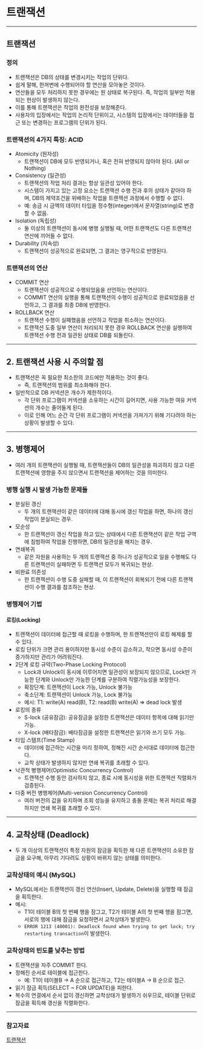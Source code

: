 # 트랜잭션

---

## 트랜잭션

### 정의

- 트랜잭션은 DB의 상태를 변경시키는 작업의 단위다.
- 쉽게 말해, 한꺼번에 수행되어야 할 연산을 모아놓은 것이다.
- 연산들을 모두 처리하지 못한 경우에는 원 상태로 복구된다. 즉, 작업의 일부만 적용되는 현상이 발생하지 않는다.
- 이를 통해 트랜잭션은 작업의 완전성을 보장해준다.
- 사용자의 입장에서는 작업의 논리적 단위이고, 시스템의 입장에서는 데이터들을 접근 또는 변경하는 프로그램의 단위가 된다.

### 트랜잭션의 4가지 특징: ACID

- Atomicity (원자성)
  - 트랜잭션이 DB에 모두 반영되거나, 혹은 전혀 반영되지 않아야 된다. (All or Nothing)
- Consistency (일관성)
  - 트랜잭션의 작업 처리 결과는 항상 일관성 있어야 한다. 
  - 시스템이 가지고 있는 고정 요소는 트랜잭션 수행 전과 후의 상태가 같아야 하며, DB의 제약조건을 위배하는 작업을 트랜잭션 과정에서 수행할 수 없다.
  - 예: 송금 시 금액의 데이터 타입을 정수형(integer)에서 문자열(string)로 변경할 수 없음.
- Isolation (독립성)
  - 둘 이상의 트랜잭션이 동시에 병행 실행될 때, 어떤 트랜잭션도 다른 트랜잭션 연산에 끼어들 수 없다.
- Durability (지속성)
  - 트랜잭션이 성공적으로 완료되면, 그 결과는 영구적으로 반영된다.

### 트랜잭션의 연산

- COMMIT 연산
  - 트랜잭션이 성공적으로 수행되었음을 선언하는 연산이다.
  - COMMIT 연산의 실행을 통해 트랜잭션의 수행이 성공적으로 완료되었음을 선언하고, 그 결과를 최종 DB에 반영한다.
- ROLLBACK 연산
  - 트랜잭션 수행이 실패했음을 선언하고 작업을 취소하는 연산이다. 
  - 트랜잭션 도중 일부 연산이 처리되지 못한 경우 ROLLBACK 연산을 실행하여 트랜잭션 수행 전과 일관된 상태로 DB를 되돌린다.

---

## 2. 트랜잭션 사용 시 주의할 점

- 트랜잭션은 꼭 필요한 최소한의 코드에만 적용하는 것이 좋다.
  - 즉, 트랜잭션의 범위를 최소화해야 한다. 
- 일반적으로 DB 커넥션은 개수가 제한적이다. 
  - 각 단위 프로그램이 커넥션을 소유하는 시간이 길어지면, 사용 가능한 여유 커넥션의 개수는 줄어들게 된다. 
  - 이로 인해 어느 순간 각 단위 프로그램이 커넥션을 가져가기 위해 기다려야 하는 상황이 발생할 수 있다.

---

## 3. 병행제어

- 여러 개의 트랜잭션이 실행될 때, 트랜잭션들이 DB의 일관성을 파괴하지 않고 다른 트랜잭션에 영향을 주지 않으면서 트랜잭션을 제어하는 것을 의미한다.

### 병행 실행 시 발생 가능한 문제들

- 분실된 갱신
  - 두 개의 트랜잭션이 같은 데이터에 대해 동시에 갱신 작업을 하면, 하나의 갱신 작업이 분실되는 경우.
- 모순성
  - 한 트랜잭션이 갱신 작업을 하고 있는 상태에서 다른 트랜잭션이 같은 작업 구역에 침범하여 작업을 진행하면, DB의 일관성을 해치는 경우.
- 연쇄복귀
  - 같은 자원을 사용하는 두 개의 트랜잭션 중 하나가 성공적으로 일을 수행해도 다른 트랜잭션이 실패하면 두 트랜잭션 모두가 복귀되는 현상.
- 비완료 의존성 
  - 한 트랜잭션이 수행 도중 실패할 때, 이 트랜잭션이 회복되기 전에 다른 트랜잭션이 수행 결과를 참조하는 현상.

### 병행제어 기법

#### 로킹(Locking)

- 트랜잭션이 데이터에 접근할 때 로킹을 수행하며, 한 트랜잭션만이 로킹 해제를 할 수 있다.
- 로킹 단위가 크면 관리 용이하지만 동시성 수준이 감소하고, 작으면 동시성 수준이 증가하지만 관리가 어려워진다.
- 2단계 로킹 규약(Two-Phase Locking Protocol)
  - Lock과 Unlock이 동시에 이루어지면 일관성이 보장되지 않으므로, Lock만 가능한 단계와 Unlock만 가능한 단계를 구분하여 직렬가능성을 보장한다.
  - 확장단계: 트랜잭션이 Lock 가능, Unlock 불가능
  - 축소단계: 트랜잭션이 Unlock 가능, Lock 불가능
  - 예시: T1: write(A) read(B), T2: read(B) write(A) ⇒ dead lock 발생
- 로킹의 종류
    - S-lock (공유잠금): 공유잠금을 설정한 트랜잭션은 데이터 항목에 대해 읽기만 가능.
    - X-lock (배타잠금): 배타잠금을 설정한 트랜잭션은 읽기와 쓰기 모두 가능.
- 타임 스탬프(Time Stamp)
  - 데이터에 접근하는 시간을 미리 정하여, 정해진 시간 순서대로 데이터에 접근한다. 
  - 교착 상태가 발생하지 않지만 연쇄 복귀를 초래할 수 있다.
- 낙관적 병행제어(Optimistic Concurrency Control)
  - 트랜잭션 수행 동안 검사하지 않고, 종료 시에 동시성을 위한 트랜잭션 직렬화가 검증된다.
- 다중 버전 병행제어(Multi-version Concurrency Control)
  - 여러 버전의 값을 유지하며 조회 성능을 유지하고 충돌 문제는 복귀 처리로 해결하지만 연쇄 복귀를 초래할 수 있다.

---

## 4. 교착상태 (Deadlock)

- 두 개 이상의 트랜잭션이 특정 자원의 잠금을 획득한 채 다른 트랜잭션이 소유한 잠금을 요구해, 아무리 기다려도 상황이 바뀌지 않는 상태를 의미한다.

### 교착상태의 예시 (MySQL)

- MySQL에서는 트랜잭션이 갱신 연산(Insert, Update, Delete)을 실행할 때 잠금을 획득한다.
- 예시:
    - T1이 테이블 B의 첫 번째 행을 잠그고, T2가 테이블 A의 첫 번째 행을 잠그면, 서로의 행에 대해 잠금을 요청하면서 교착상태가 발생한다.
    - `ERROR 1213 (40001): Deadlock found when trying to get lock; try restarting transaction`이 발생한다.

### 교착상태의 빈도를 낮추는 방법

- 트랜잭션을 자주 COMMIT 한다.
- 정해진 순서로 테이블에 접근한다.
    - 예: T1이 테이블B → A 순으로 접근하고, T2는 테이블A → B 순으로 접근.
- 읽기 잠금 획득(SELECT ~ FOR UPDATE)을 피한다.
- 복수의 연결에서 순서 없이 갱신하면 교착상태가 발생하기 쉬우므로, 테이블 단위로 잠금을 획득해 갱신을 직렬화한다.

---

### 참고자료

[트랜잭션](https://velog.io/@shasha/Database-%ED%8A%B8%EB%9E%9C%EC%9E%AD%EC%85%98-%EC%A0%95%EB%A6%AC)